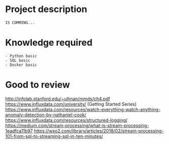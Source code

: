 
# Project description

    IS COMMING...


# Knowledge required

    - Python basic
    - SQL basic
    - Docker basic


# Good to review

http://infolab.stanford.edu/~ullman/mmds/ch4.pdf
https://www.influxdata.com/university/ (Getting Started Series)
https://www.influxdata.com/resources/watch-everything-watch-anything-anomaly-detection-by-nathaniel-cook/
https://www.influxdata.com/resources/structured-logging/
https://medium.com/stream-processing/what-is-stream-processing-1eadfca11b97
https://wso2.com/library/articles/2018/02/stream-processing-101-from-sql-to-streaming-sql-in-ten-minutes/